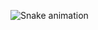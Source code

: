  ![Snake animation](https://github.com/TesteMaria/TesteMaria/blob/output/github-contribution-grid-snake.svg)

